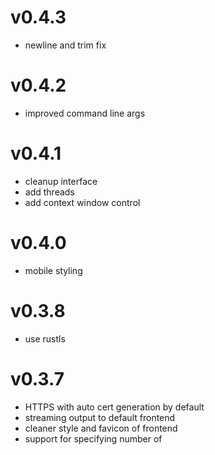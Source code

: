 # v0.4.3

* newline and trim fix

# v0.4.2

* improved command line args

# v0.4.1

* cleanup interface
* add threads
* add context window control

# v0.4.0

* mobile styling

# v0.3.8

* use rustls

# v0.3.7

* HTTPS with auto cert generation by default
* streaming output to default frontend
* cleaner style and favicon of frontend
* support for specifying number of